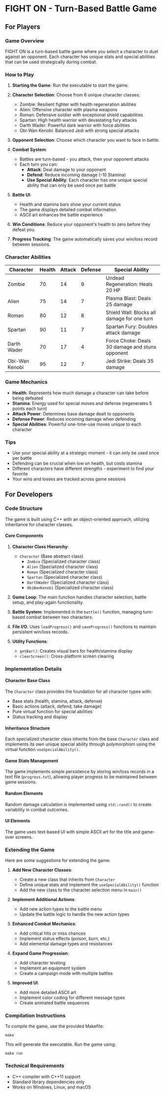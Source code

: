 # FIGHT ON - Turn-Based Battle Game

## For Players

### Game Overview
FIGHT ON is a turn-based battle game where you select a character to duel against an opponent. Each character has unique stats and special abilities that can be used strategically during combat.

### How to Play
1. **Starting the Game**: Run the executable to start the game.
2. **Character Selection**: Choose from 6 unique character classes:
   - Zombie: Resilient fighter with health regeneration abilities
   - Alien: Offensive character with plasma weapons
   - Roman: Defensive soldier with exceptional shield capabilities
   - Spartan: High health warrior with devastating fury attacks
   - Darth Wader: Powerful dark warrior with force abilities
   - Obi-Wan Kenobi: Balanced Jedi with strong special attacks

3. **Opponent Selection**: Choose which character you want to face in battle.

4. **Combat System**:
   - Battles are turn-based - you attack, then your opponent attacks
   - Each turn you can:
     - **Attack**: Deal damage to your opponent
     - **Defend**: Reduce incoming damage (-10 Stamina)
     - **Use Special Ability**: Each character has one unique special ability that can only be used once per battle

5. **Battle UI**:
   - Health and stamina bars show your current status
   - The game displays detailed combat information
   - ASCII art enhances the battle experience

6. **Win Conditions**: Reduce your opponent's health to zero before they defeat you.

7. **Progress Tracking**: The game automatically saves your win/loss record between sessions.

### Character Abilities

| Character | Health | Attack | Defense | Special Ability |
|-----------|--------|--------|---------|----------------|
| Zombie | 70 | 14 | 9 | Undead Regeneration: Heals 20 HP |
| Alien | 75 | 14 | 7 | Plasma Blast: Deals 25 damage |
| Roman | 80 | 12 | 8 | Shield Wall: Blocks all damage for one turn |
| Spartan | 90 | 11 | 7 | Spartan Fury: Doubles attack damage |
| Darth Wader | 70 | 17 | 4 | Force Choke: Deals 30 damage and stuns opponent |
| Obi-Wan Kenobi | 95 | 12 | 7 | Jedi Strike: Deals 35 damage |

### Game Mechanics
- **Health**: Represents how much damage a character can take before being defeated
- **Stamina**: Energy used for special moves and defense (regenerates 5 points each turn)
- **Attack Power**: Determines base damage dealt to opponents
- **Defense Power**: Reduces incoming damage when defending
- **Special Abilities**: Powerful one-time-use moves unique to each character

### Tips
- Use your special ability at a strategic moment - it can only be used once per battle
- Defending can be crucial when low on health, but costs stamina
- Different characters have different strengths - experiment to find your favorite
- Your wins and losses are tracked across game sessions

## For Developers

### Code Structure

The game is built using C++ with an object-oriented approach, utilizing inheritance for character classes.

#### Core Components

1. **Character Class Hierarchy**:
   - `Character` (Base abstract class)
     - `Zombie` (Specialized character class)
     - `Alien` (Specialized character class)
     - `Roman` (Specialized character class)
     - `Spartan` (Specialized character class)
     - `DarthWader` (Specialized character class)
     - `ObiWanKenobi` (Specialized character class)

2. **Game Loop**: The main function handles character selection, battle setup, and play-again functionality.

3. **Battle System**: Implemented in the `battle()` function, managing turn-based combat between two characters.

4. **File I/O**: Uses `loadProgress()` and `saveProgress()` functions to maintain persistent win/loss records.

5. **Utility Functions**:
   - `getBar()`: Creates visual bars for health/stamina display
   - `clearScreen()`: Cross-platform screen clearing

### Implementation Details

#### Character Base Class
The `Character` class provides the foundation for all character types with:
- Base stats (health, stamina, attack, defense)
- Basic actions (attack, defend, take damage)
- Pure virtual function for special abilities
- Status tracking and display

#### Inheritance Structure
Each specialized character class inherits from the base `Character` class and implements its own unique special ability through polymorphism using the virtual function `useSpecialAbility()`.

#### Game State Management
The game implements simple persistence by storing win/loss records in a text file (`progress.txt`), allowing player progress to be maintained between game sessions.

#### Random Elements
Random damage calculation is implemented using `std::rand()` to create variability in combat outcomes.

#### UI Elements
The game uses text-based UI with simple ASCII art for the title and game-over screens.

### Extending the Game

Here are some suggestions for extending the game:

1. **Add New Character Classes**:
   - Create a new class that inherits from `Character`
   - Define unique stats and implement the `useSpecialAbility()` function
   - Add the new class to the character selection menu in `main()`

2. **Implement Additional Actions**:
   - Add new action types to the battle menu
   - Update the battle logic to handle the new action types

3. **Enhanced Combat Mechanics**:
   - Add critical hits or miss chances
   - Implement status effects (poison, burn, etc.)
   - Add elemental damage types and resistances

4. **Expand Game Progression**:
   - Add character leveling
   - Implement an equipment system
   - Create a campaign mode with multiple battles

5. **Improved UI**:
   - Add more detailed ASCII art
   - Implement color coding for different message types
   - Create animated battle sequences

### Compilation Instructions

To compile the game, use the provided Makefile:

```
make
```

This will generate the executable. Run the game using:

```
make run
```

### Technical Requirements

- C++ compiler with C++11 support
- Standard library dependencies only
- Works on Windows, Linux, and macOS
